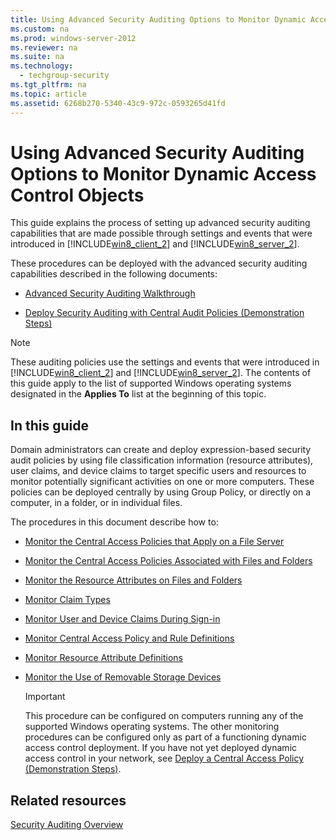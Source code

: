 ```yaml
---
title: Using Advanced Security Auditing Options to Monitor Dynamic Access Control Objects
ms.custom: na
ms.prod: windows-server-2012
ms.reviewer: na
ms.suite: na
ms.technology: 
  - techgroup-security
ms.tgt_pltfrm: na
ms.topic: article
ms.assetid: 6268b270-5340-43c9-972c-0593265d41fd
---
```

# Using Advanced Security Auditing Options to Monitor Dynamic Access Control Objects
This guide explains the process of setting up advanced security auditing capabilities that are made possible through settings and events that were introduced in [!INCLUDE[win8_client_2](includes/win8_client_2_md.md)] and [!INCLUDE[win8_server_2](includes/win8_server_2_md.md)].

These procedures can be deployed with the advanced security auditing capabilities described in the following documents:

-   [Advanced Security Auditing Walkthrough](Advanced-Security-Auditing-Walkthrough.md)

-   [Deploy Security Auditing with Central Audit Policies \(Demonstration Steps\)](http://technet.microsoft.com/library/hh831542.aspx)

> [!NOTE]
> These auditing policies use the settings and events that were introduced in [!INCLUDE[win8_client_2](includes/win8_client_2_md.md)] and [!INCLUDE[win8_server_2](includes/win8_server_2_md.md)]. The contents of this guide apply to the list of supported Windows operating systems designated in the **Applies To** list at the beginning of this topic.

## In this guide
Domain administrators can create and deploy expression\-based security audit policies by using file classification information \(resource attributes\), user claims, and device claims to target specific users and resources to monitor potentially significant activities on one or more computers. These policies can be deployed centrally by using Group Policy, or directly on a computer, in a folder, or in individual files.

The procedures in this document describe how to:

-   [Monitor the Central Access Policies that Apply on a File Server](Monitor-the-Central-Access-Policies-that-Apply-on-a-File-Server.md)

-   [Monitor the Central Access Policies Associated with Files and Folders](Monitor-the-Central-Access-Policies-Associated-with-Files-and-Folders.md)

-   [Monitor the Resource Attributes on Files and Folders](Monitor-the-Resource-Attributes-on-Files-and-Folders.md)

-   [Monitor Claim Types](Monitor-Claim-Types.md)

-   [Monitor User and Device Claims During Sign-in](Monitor-User-and-Device-Claims-During-Sign-in.md)

-   [Monitor Central Access Policy and Rule Definitions](Monitor-Central-Access-Policy-and-Rule-Definitions.md)

-   [Monitor Resource Attribute Definitions](Monitor-Resource-Attribute-Definitions.md)

-   [Monitor the Use of Removable Storage Devices](Monitor-the-Use-of-Removable-Storage-Devices.md)

    > [!IMPORTANT]
    > This procedure can be configured on computers running any of the supported Windows operating systems. The other monitoring procedures can be configured only as part of a functioning dynamic access control deployment. If you have not yet deployed dynamic access control in your network, see [Deploy a Central Access Policy &#40;Demonstration Steps&#41;](Deploy-a-Central-Access-Policy--Demonstration-Steps-.md).

## Related resources
[Security Auditing Overview](Security-Auditing-Overview.md)


